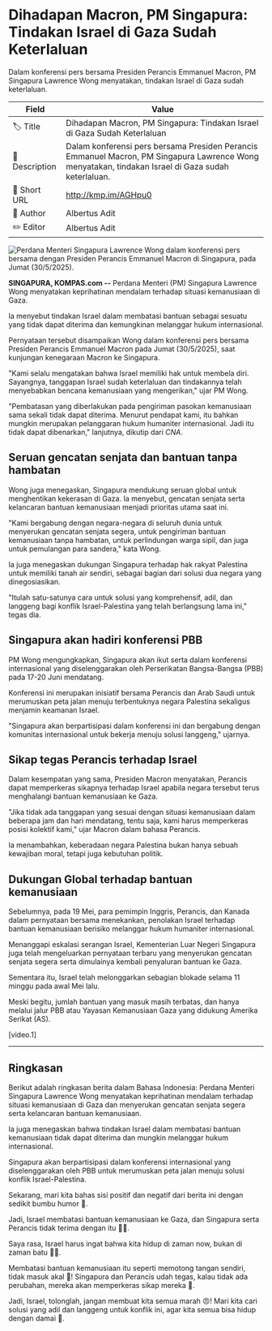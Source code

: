 # Dihadapan Macron, PM Singapura: Tindakan Israel di Gaza Sudah Keterlaluan

Dalam konferensi pers bersama Presiden Perancis Emmanuel Macron, PM Singapura Lawrence Wong menyatakan, tindakan Israel di Gaza sudah keterlaluan.

| Field         | Value                                                       |
|---------------|-------------------------------------------------------------|
| 🏷️ Title       | Dihadapan Macron, PM Singapura: Tindakan Israel di Gaza Sudah Keterlaluan |
| 📝 Description | Dalam konferensi pers bersama Presiden Perancis Emmanuel Macron, PM Singapura Lawrence Wong menyatakan, tindakan Israel di Gaza sudah keterlaluan. |
| 🔗 Short URL   | http://kmp.im/AGHpu0 |
| 👤 Author      | Albertus Adit |
| ✏️ Editor      | Albertus Adit |

![Perdana Menteri Singapura Lawrence Wong dalam konferensi pers bersama dengan Presiden Perancis Emmanuel Macron di Singapura, pada Jumat (30/5/2025).](https://asset.kompas.com/crops/9nt2C-77-wEjZpcrErEMGda_mY4=/0x1:704x471/750x500/data/photo/2025/05/30/6839bc926759d.jpeg)

**SINGAPURA, KOMPAS.com --** Perdana Menteri (PM) Singapura Lawrence Wong menyatakan keprihatinan mendalam terhadap situasi kemanusiaan di Gaza.

Ia menyebut tindakan Israel dalam membatasi bantuan sebagai sesuatu yang tidak dapat diterima dan kemungkinan melanggar hukum internasional.

Pernyataan tersebut disampaikan Wong dalam konferensi pers bersama Presiden Perancis Emmanuel Macron pada Jumat (30/5/2025), saat kunjungan kenegaraan Macron ke Singapura.

"Kami selalu mengatakan bahwa Israel memiliki hak untuk membela diri. Sayangnya, tanggapan Israel sudah keterlaluan dan tindakannya telah menyebabkan bencana kemanusiaan yang mengerikan," ujar PM Wong.

"Pembatasan yang diberlakukan pada pengiriman pasokan kemanusiaan sama sekali tidak dapat diterima. Menurut pendapat kami, itu bahkan mungkin merupakan pelanggaran hukum humaniter internasional. Jadi itu tidak dapat dibenarkan," lanjutnya, dikutip dari *CNA*.

## Seruan gencatan senjata dan bantuan tanpa hambatan

Wong juga menegaskan, Singapura mendukung seruan global untuk menghentikan kekerasan di Gaza. Ia menyebut, gencatan senjata serta kelancaran bantuan kemanusiaan menjadi prioritas utama saat ini.

"Kami bergabung dengan negara-negara di seluruh dunia untuk menyerukan gencatan senjata segera, untuk pengiriman bantuan kemanusiaan tanpa hambatan, untuk perlindungan warga sipil, dan juga untuk pemulangan para sandera," kata Wong.

Ia juga menegaskan dukungan Singapura terhadap hak rakyat Palestina untuk memiliki tanah air sendiri, sebagai bagian dari solusi dua negara yang dinegosiasikan.

"Itulah satu-satunya cara untuk solusi yang komprehensif, adil, dan langgeng bagi konflik Israel-Palestina yang telah berlangsung lama ini," tegas dia.

## Singapura akan hadiri konferensi PBB

PM Wong mengungkapkan, Singapura akan ikut serta dalam konferensi internasional yang diselenggarakan oleh Perserikatan Bangsa-Bangsa (PBB) pada 17-20 Juni mendatang.

Konferensi ini merupakan inisiatif bersama Perancis dan Arab Saudi untuk merumuskan peta jalan menuju terbentuknya negara Palestina sekaligus menjamin keamanan Israel.

"Singapura akan berpartisipasi dalam konferensi ini dan bergabung dengan komunitas internasional untuk bekerja menuju solusi langgeng," ujarnya.

## Sikap tegas Perancis terhadap Israel

Dalam kesempatan yang sama, Presiden Macron menyatakan, Perancis dapat memperkeras sikapnya terhadap Israel apabila negara tersebut terus menghalangi bantuan kemanusiaan ke Gaza.

"Jika tidak ada tanggapan yang sesuai dengan situasi kemanusiaan dalam beberapa jam dan hari mendatang, tentu saja, kami harus memperkeras posisi kolektif kami," ujar Macron dalam bahasa Perancis.

Ia menambahkan, keberadaan negara Palestina bukan hanya sebuah kewajiban moral, tetapi juga kebutuhan politik.

## Dukungan Global terhadap bantuan kemanusiaan

Sebelumnya, pada 19 Mei, para pemimpin Inggris, Perancis, dan Kanada dalam pernyataan bersama menekankan, penolakan Israel terhadap bantuan kemanusiaan berisiko melanggar hukum humaniter internasional.

Menanggapi eskalasi serangan Israel, Kementerian Luar Negeri Singapura juga telah mengeluarkan pernyataan terbaru yang menyerukan gencatan senjata segera serta dimulainya kembali penyaluran bantuan ke Gaza.

Sementara itu, Israel telah melonggarkan sebagian blokade selama 11 minggu pada awal Mei lalu.

Meski begitu, jumlah bantuan yang masuk masih terbatas, dan hanya melalui jalur PBB atau Yayasan Kemanusiaan Gaza yang didukung Amerika Serikat (AS).

\[video.1\]

---
## Ringkasan

Berikut adalah ringkasan berita dalam Bahasa Indonesia: Perdana Menteri Singapura Lawrence Wong menyatakan keprihatinan mendalam terhadap situasi kemanusiaan di Gaza dan menyerukan gencatan senjata segera serta kelancaran bantuan kemanusiaan.

 Ia juga menegaskan bahwa tindakan Israel dalam membatasi bantuan kemanusiaan tidak dapat diterima dan mungkin melanggar hukum internasional.

 Singapura akan berpartisipasi dalam konferensi internasional yang diselenggarakan oleh PBB untuk merumuskan peta jalan menuju solusi konflik Israel-Palestina.



Sekarang, mari kita bahas sisi positif dan negatif dari berita ini dengan sedikit bumbu humor 🤣.

 Jadi, Israel membatasi bantuan kemanusiaan ke Gaza, dan Singapura serta Perancis tidak terima dengan itu 🙅‍♂️.

 Saya rasa, Israel harus ingat bahwa kita hidup di zaman now, bukan di zaman batu 🤦‍♂️.

 Membatasi bantuan kemanusiaan itu seperti memotong tangan sendiri, tidak masuk akal 🤪! Singapura dan Perancis udah tegas, kalau tidak ada perubahan, mereka akan memperkeras sikap mereka 🚫.

 Jadi, Israel, tolonglah, jangan membuat kita semua marah 😠! Mari kita cari solusi yang adil dan langgeng untuk konflik ini, agar kita semua bisa hidup dengan damai 🙏.
